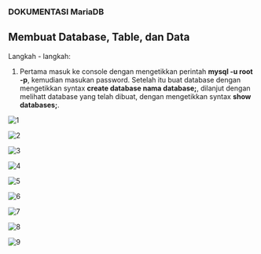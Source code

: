 ### DOKUMENTASI MariaDB ###

## Membuat Database, Table, dan Data ##
Langkah - langkah:

1. Pertama masuk ke console dengan mengetikkan perintah **mysql -u root -p**, kemudian masukan password. Setelah itu buat database dengan mengetikkan syntax **create database nama database;**, dilanjut dengan melihatt database yang telah dibuat, dengan mengetikkan syntax **show databases;**.
  
![1](https://github.com/nitarosiana/DokumentasiKP/blob/master/02-05/Latihan/1.PNG)


![2](https://github.com/nitarosiana/DokumentasiKP/blob/master/02-05/Latihan/2.PNG)


![3](https://github.com/nitarosiana/DokumentasiKP/blob/master/02-05/Latihan/3.PNG)


![4](https://github.com/nitarosiana/DokumentasiKP/blob/master/02-05/Latihan/4.PNG)


![5](https://github.com/nitarosiana/DokumentasiKP/blob/master/02-05/Latihan/5.PNG)


![6](https://github.com/nitarosiana/DokumentasiKP/blob/master/02-05/Latihan/6.PNG)


![7](https://github.com/nitarosiana/DokumentasiKP/blob/master/02-05/Latihan/7.PNG)


![8](https://github.com/nitarosiana/DokumentasiKP/blob/master/02-05/Latihan/8.PNG)


![9](https://github.com/nitarosiana/DokumentasiKP/blob/master/02-05/Latihan/9.PNG)
